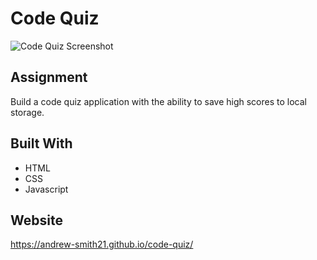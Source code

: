 # Code Quiz

![Code Quiz Screenshot](/code-quiz/assets/images/code-quiz-screenshot.jpg?raw=true)

## Assignment
Build a code quiz application with the ability to save high scores to local storage.

## Built With
* HTML
* CSS
* Javascript

## Website
https://andrew-smith21.github.io/code-quiz/
